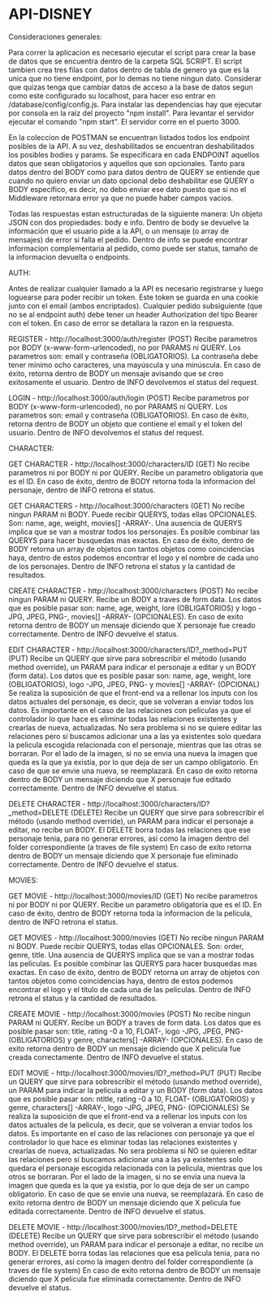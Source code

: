 # API-DISNEY

Consideraciones generales:

Para correr la aplicacion es necesario ejecutar el script para crear la base de datos que se encuentra dentro de la carpeta SQL SCRIPT. El script tambien crea tres filas con datos dentro de tabla de genero ya que es la unica que no tiene endpoint, por lo demas no tiene ningun dato. Considerar que quizas tenga que cambiar datos de acceso a la base de datos segun como este configurado su localhost, para hacer eso entrar en /database/config/config.js.
Para instalar las dependencias hay que ejecutar por consola en la raiz del proyecto "npm install". Para levantar el servidor ejecutar el comando "npm start". El servidor corre en el puerto 3000.

En la coleccion de POSTMAN se encuentran listados todos los endpoint posibles de la API. A su vez, deshabilitados se encuentran deshabilitados los posibles bodies y params. Se especificara en cada ENDPOINT aquellos datos que sean obligatorios y aquellos que son opcionales. Tanto para datos dentro del BODY como para datos dentro de QUERY se entiende que cuando no quiero enviar un dato opcional debo deshabilitar ese QUERY o BODY especifico, es decir, no debo enviar ese dato puesto que si no el Middleware retornara error ya que no puede haber campos vacios.

Todas las respuestas estan estructuradas de la siguiente manera:
Un objeto JSON con dos propiedades: body e info. Dentro de body se devuelve la información que el usuario pide a la API, o un mensaje (o array de mensajes) de error si falla   el pedido. Dentro de info se puede encontrar informacion complementaria al pedido, como puede ser status, tamaño de la informacion devuelta o endpoints.


AUTH:

Antes de realizar cualquier llamado a la API es necesario registrarse y luego loguearse para poder recibir un token. Este token se guarda en una cookie junto con el email (ambos encriptados). Cualquier pedido subsiguiente (que no se al endpoint auth) debe tener un header Authorization del tipo Bearer con el token. En caso de error se detallara la razon en la respuesta.

REGISTER - http://localhost:3000/auth/register (POST)
  Recibe parametros por BODY (x-www-form-urlencoded), no por PARAMS ni QUERY. Los parametros son: email y contraseña (OBLIGATORIOS). La contraseña debe tener minimo ocho caracteres, una mayúscula y una minúscula.
  En caso de éxito, retorna dentro de BODY un mensaje avisando que se creo exitosamente el usuario. Dentro de INFO devolvemos el status del request.
  
LOGIN - http://localhost:3000/auth/login (POST)
  Recibe parametros por BODY (x-www-form-urlencoded), no por PARAMS ni QUERY. Los parametros son: email y contraseña (OBLIGATORIOS).
  En caso de éxito, retorna dentro de BODY un objeto que contiene el email y el token del usuario. Dentro de INFO devolvemos el status del request.

CHARACTER:

  GET CHARACTER - http://localhost:3000/characters/ID (GET)
    No recibe parametros ni por BODY ni por QUERY. Recibe un parametro obligatoria que es el ID.
    En caso de éxito, dentro de BODY retorna toda la informacion del personaje, dentro de INFO retrona el status.

  GET CHARACTERS - http://localhost:3000/characters (GET)
    No recibe ningun PARAM ni BODY. Puede recibir QUERYS, todas ellas OPCIONALES. Son: name, age, weight, movies[] -ARRAY-. Una ausencia de QUERYS implica que se van a mostrar     todos los personajes.
    Es posible combinar las QUERYS para hacer busquedas mas exactas.
    En caso de éxito, dentro de BODY retorna un array de objetos con tantos objetos como coincidencias haya, dentro de estos podemos encontrar el logo y el nombre de cada uno de     los personajes. Dentro de INFO retrona el status y la cantidad de resultados.

  CREATE CHARACTER - http://localhost:3000/characters (POST)
    No recibe ningun PARAM ni QUERY. Recibe un BODY a traves de form data. Los datos que es posible pasar son: name, age, weight, lore (OBLIGATORIOS) y logo -JPG, JPEG, PNG-,       movies[] -ARRAY- (OPCIONALES).
    En caso de exito retorna dentro de BODY un mensaje diciendo que X personaje fue creado correctamente. Dentro de INFO devuelve el status.

  EDIT CHARACTER - http://localhost:3000/characters/ID?_method=PUT (PUT)
    Recibe un QUERY que sirve para sobrescribir el método (usando method override), un PARAM para indicar el personaje a editar y un BODY (form data). Los datos que es posible       pasar son: name, age, weight, lore (OBLIGATORIOS), logo -JPG, JPEG, PNG- y movies[] -ARRAY- (OPCIONAL) 
    Se realiza la suposición de que el front-end va a rellenar los inputs con los datos actuales del personaje, es decir, que se volveran a enviar todos los datos. Es importante     en el caso de las relaciones con peliculas ya que el controlador lo que hace es eliminar todas las relaciones existentes y crearlas de nueva, actualizadas. No sera problema     si no se quiere editar las relaciones pero sí buscamos adicionar una a las ya existentes solo quedara la pelicula escogida relacionada con el personaje, mientras que las         otras se borraran.
    Por el lado de la imagen, si no se envia una nueva la imagen que queda es la que ya existia, por lo que deja de ser un campo obligatorio. En caso de que se envie una nueva,     se reemplazará.
    En caso de exito retorna dentro de BODY un mensaje diciendo que X personaje fue editado correctamente. Dentro de INFO devuelve el status.

  DELETE CHARACTER - http://localhost:3000/characters/ID?_method=DELETE (DELETE)
    Recibe un QUERY que sirve para sobrescribir el método (usando method override), un PARAM para indicar el personaje a editar, no recibe un BODY.
    El DELETE borra todas las relaciones que ese personaje tenia, para no generar errores, asi como la imagen dentro del folder correspondiente (a traves de file system)
    En caso de exito retorna dentro de BODY un mensaje diciendo que X personaje fue eliminado correctamente. Dentro de INFO devuelve el status.
  
MOVIES:

  GET MOVIE - http://localhost:3000/movies/ID (GET)
    No recibe parametros ni por BODY ni por QUERY. Recibe un parametro obligatoria que es el ID.
    En caso de éxito, dentro de BODY retorna toda la informacion de la pelicula, dentro de INFO retrona el status.

  GET MOVIES - http://localhost:3000/movies (GET)
    No recibe ningun PARAM ni BODY. Puede recibir QUERYS, todas ellas OPCIONALES. Son: order, genre, title. Una ausencia de QUERYS implica que se van a mostrar todas las             peliculas.
    Es posible combinar las QUERYS para hacer busquedas mas exactas.
    En caso de éxito, dentro de BODY retorna un array de objetos con tantos objetos como coincidencias haya, dentro de estos podemos encontrar el logo y el título de cada una de     las peliculas. Dentro de INFO retrona el status y la cantidad de resultados.

  CREATE MOVIE - http://localhost:3000/movies (POST)
    No recibe ningun PARAM ni QUERY. Recibe un BODY a traves de form data. Los datos que es posible pasar son: title, rating -0 a 10, FLOAT-, logo -JPG, JPEG, PNG-                   (OBLIGATORIOS) y genre, characters[] -ARRAY-  (OPCIONALES).
    En caso de exito retorna dentro de BODY un mensaje diciendo que X pelicula fue creada correctamente. Dentro de INFO devuelve el status.

  EDIT MOVIE - http://localhost:3000/movies/ID?_method=PUT (PUT)
    Recibe un QUERY que sirve para sobrescribir el método (usando method override), un PARAM para indicar la pelicula a editar y un BODY (form data). Los datos que es posible       pasar son: ntitle, rating -0 a 10, FLOAT- (OBLIGATORIOS) y genre, characters[] -ARRAY-, logo -JPG, JPEG, PNG- (OPCIONALES)
    Se realiza la suposición de que el front-end va a rellenar los inputs con los datos actuales de la pelicula, es decir, que se volveran a enviar todos los datos. Es               importante en el caso de las relaciones con personaje ya que el controlador lo que hace es eliminar todas las relaciones existentes y crearlas de nueva, actualizadas. No         sera problema si NO se quieren editar las relaciones pero sí buscamos adicionar una a las ya existentes solo quedara el personaje escogida relacionada con la pelicula,           mientras que los otros se borraran.
    Por el lado de la imagen, si no se envia una nueva la imagen que queda es la que ya existia, por lo que deja de ser un campo obligatorio. En caso de que se envie una nueva,     se reemplazará.
    En caso de exito retorna dentro de BODY un mensaje diciendo que X pelicula fue editada correctamente. Dentro de INFO devuelve el status.

  DELETE MOVIE - http://localhost:3000/movies/ID?_method=DELETE (DELETE)
    Recibe un QUERY que sirve para sobrescribir el método (usando method override), un PARAM para indicar el personaje a editar, no recibe un BODY.
    El DELETE borra todas las relaciones que esa pelicula tenia, para no generar errores, asi como la imagen dentro del folder correspondiente (a traves de file system)
    En caso de exito retorna dentro de BODY un mensaje diciendo que X pelicula fue eliminada correctamente. Dentro de INFO devuelve el status.


  
  
  
